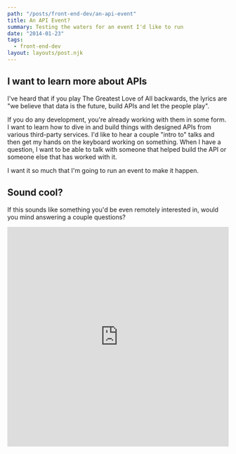 ```yaml
---
path: "/posts/front-end-dev/an-api-event"
title: An API Event?
summary: Testing the waters for an event I'd like to run
date: "2014-01-23"
tags:
  - front-end-dev
layout: layouts/post.njk
---
```


## I want to learn more about APIs

I've heard that if you play The Greatest Love of All backwards, the lyrics are "we believe that data is the future, build APIs and let the people play".

If you do any development, you're already working with them in some form. I want to learn how to dive in and build things with designed APIs from various third-party services. I'd like to hear a couple "intro to" talks and then get my hands on the keyboard working on something. When I have a question, I want to be able to talk with someone that helped build the API or someone else that has worked with it.

I want it so much that I'm going to run an event to make it happen.

## Sound cool?

If this sounds like something you'd be even remotely interested in, would you mind answering a couple questions?

<div class="typeform-widget" data-url="https://dandenney.typeform.com/to/Kj3vxs" data-text="APIapalooza" style="width:100%;height:500px;">
<iframe width="100%" height="100%" frameborder="0" src="https://dandenney.typeform.com/to/Kj3vxs?typeform-embed=embed-widget" data-qa="iframe"></iframe>

</div>
